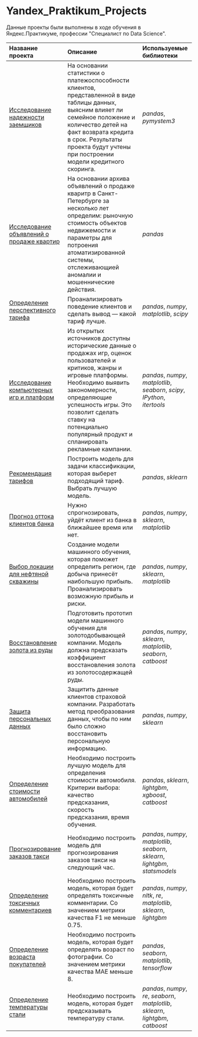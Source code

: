 # Yandex_Praktikum_Projects

Данные проекты были выполнены в ходе обучения в Яндекс.Практикуме, профессии "Специалист по Data Science".

| Название проекта | Описание | Используемые библиотеки | 
| :---------------------- | :---------------------- | :---------------------- |
| [Исследование надежности заемщиков](reliability-of-borowers-research) | На основании статистики о платежоспособности клиентов, представленной в виде таблицы данных, выясним влияет ли семейное положение и количество детей на факт возврата кредита в срок. Результаты проекта будут учтены при построении модели кредитного скоринга. | *pandas*, *pymystem3* |
| [Исследование объявлений о продаже квартир](Research_of_advertisements_for_the_sale_of_apartments) |На основании архива объявлений о продаже кваритр в Санкт-Петербурге за несколько лет определим: рыночную стоимость объектов недвижемости и параметры для потроения атоматизированной системы, отслеживающией аномалии и мошеннические действия.| *pandas* |
| [Определение перспективного тарифа](tariff_mobile_recommendation) | Проанализировать поведение клиентов и сделать вывод — какой тариф лучше. | *pandas*, *numpy*, *matplotlib*, *scipy* |
| [Исследование компьютерных игр и платформ](platforms_and_games_research) | Из открытых источников доступны исторические данные о продажах игр, оценок пользователей и критиков, жанры и игровые платформы. Необходимо выявить закономерности, определяющие успешность игры. Это позволит сделать ставку на потенциально популярный продукт и спланировать рекламные кампании.| *pandas*, *numpy*, *matplotlib*, *seaborn*, *scipy*, *IPython*, *itertools* | 
| [Рекомендация тарифов](ML_tariff_mobile_recommendation) | Построить модель для задачи классификации, которая выберет подходящий тариф. Выбрать лучшую модель.| *pandas*, *sklearn* |
| [Прогноз оттока клиентов банка](ML_outflow_of_clients_from_the_bank) | Нужно спрогнозировать, уйдёт клиент из банка в ближайшее время или нет.| *pandas*, *numpy*, *sklearn*, *matplotlib* |
| [Выбор локации для нефтяной скважины](ML_location_selection_for_oil_well) | Создание модели машинного обучения, которая поможет определить регион, где добыча принесёт наибольшую прибыль. Проанализировать возможную прибыль и риски. | *pandas*, *numpy*, *sklearn*, *matplotlib* |
| [Восстановление золота из руды](ML_recovery_of_gold_from_ore) | Подготовить прототип модели машинного обучения для золотодобывающей компании. Модель должна предсказать коэффициент восстановления золота из золотосодержащей руды. | *pandas*, *numpy*, *sklearn*, *matplotlib*, *seaborn*, *catboost* |
| [Защита персональных данных](personal_data_protection) | Защитить данные клиентов страховой компании. Разработать метод преобразования данных, чтобы по ним было сложно восстановить персональную информацию. | *pandas*, *numpy*, *sklearn* |
| [Определение стоимости автомобилей](car_cost_prediction) | Необходимо построить лучшую модель для определения стоимости автомобиля. Критерии выбора: качество предсказания, скорость предсказания, время обучения. | *pandas*, *sklearn*, *lightgbm*, *xgboost*, *catboost* |
| [Прогнозирование заказов такси](taxi_order_forecasting) | Необходимо построить модель для прогнозирования заказов такси на следующий час. | *pandas*, *numpy*, *matplotlib*, *seaborn*, *sklearn*, *lightgbm*, *statsmodels* |
| [Определение токсичных комментариев](toxic_comments) | Необходимо построить модель, которая будет определять токсичные комментарии. Со значением метрики качества F1 не меньше 0.75. | *pandas*, *numpy*, *nltk*, *re*, *matplotlib*, *sklearn*, *lightgbm* |
| [Определение возраста покупателей](ML_computer_vision) | Необходимо построить модель, которая будет определять возраст по фотографии. Со значением метрики качества MAE меньше 8. | *pandas*, *seaborn*, *matplotlib*, *tensorflow* |
| [Определение температуры стали](ML_temp_steel_prediction) | Необходимо построить модель, которая будет предсказывать температуру стали. | *pandas*, *numpy*,  *re*, *seaborn*, *matplotlib*, *sklearn*, *lightgbm*, *catboost* |
